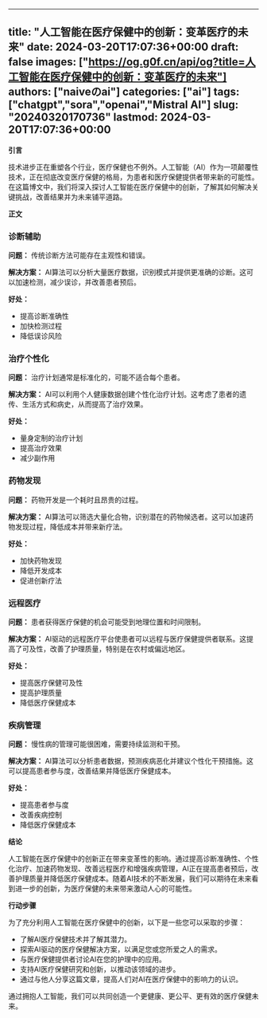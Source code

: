 
---
title: "人工智能在医疗保健中的创新：变革医疗的未来"
date: 2024-03-20T17:07:36+00:00
draft: false
images: ["https://og.g0f.cn/api/og?title=人工智能在医疗保健中的创新：变革医疗的未来"]
authors: ["naiveのai"]
categories: ["ai"]
tags: ["chatgpt","sora","openai","Mistral AI"]
slug: "20240320170736"
lastmod: 2024-03-20T17:07:36+00:00
---
**引言**

技术进步正在重塑各个行业，医疗保健也不例外。人工智能（AI）作为一项颠覆性技术，正在彻底改变医疗保健的格局，为患者和医疗保健提供者带来新的可能性。在这篇博文中，我们将深入探讨人工智能在医疗保健中的创新，了解其如何解决关键挑战，改善结果并为未来铺平道路。

**正文**

### 诊断辅助

**问题：** 传统诊断方法可能存在主观性和错误。

**解决方案：** AI算法可以分析大量医疗数据，识别模式并提供更准确的诊断。这可以加速检测，减少误诊，并改善患者预后。

**好处：**
- 提高诊断准确性
- 加快检测过程
- 降低误诊风险

### 治疗个性化

**问题：** 治疗计划通常是标准化的，可能不适合每个患者。

**解决方案：** AI可以利用个人健康数据创建个性化治疗计划。这考虑了患者的遗传、生活方式和病史，从而提高了治疗效果。

**好处：**
- 量身定制的治疗计划
- 提高治疗效果
- 减少副作用

### 药物发现

**问题：** 药物开发是一个耗时且昂贵的过程。

**解决方案：** AI算法可以筛选大量化合物，识别潜在的药物候选者。这可以加速药物发现过程，降低成本并带来新疗法。

**好处：**
- 加快药物发现
- 降低开发成本
- 促进创新疗法

### 远程医疗

**问题：** 患者获得医疗保健的机会可能受到地理位置和时间限制。

**解决方案：** AI驱动的远程医疗平台使患者可以远程与医疗保健提供者联系。这提高了可及性，改善了护理质量，特别是在农村或偏远地区。

**好处：**
- 提高医疗保健可及性
- 提高护理质量
- 降低医疗保健成本

### 疾病管理

**问题：** 慢性病的管理可能很困难，需要持续监测和干预。

**解决方案：** AI算法可以分析患者数据，预测疾病恶化并建议个性化干预措施。这可以提高患者参与度，改善结果并降低医疗保健成本。

**好处：**
- 提高患者参与度
- 改善疾病控制
- 降低医疗保健成本

**结论**

人工智能在医疗保健中的创新正在带来变革性的影响。通过提高诊断准确性、个性化治疗、加速药物发现、改善远程医疗和增强疾病管理，AI正在提高患者预后，改善护理质量并降低医疗保健成本。随着AI技术的不断发展，我们可以期待在未来看到进一步的创新，为医疗保健的未来带来激动人心的可能性。

**行动步骤**

为了充分利用人工智能在医疗保健中的创新，以下是一些您可以采取的步骤：

- 了解AI医疗保健技术并了解其潜力。
- 探索AI驱动的医疗保健解决方案，以满足您或您所爱之人的需求。
- 与医疗保健提供者讨论AI在您的护理中的应用。
- 支持AI医疗保健研究和创新，以推动该领域的进步。
- 通过与他人分享这篇文章，提高人们对AI在医疗保健中的影响力的认识。

通过拥抱人工智能，我们可以共同创造一个更健康、更公平、更有效的医疗保健未来。